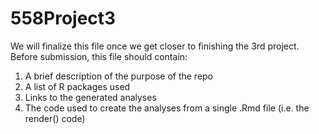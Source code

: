 # 558Project3

We will finalize this file once we get closer to finishing the 3rd project. Before submission, this file should contain:

1.  A brief description of the purpose of the repo  
2.  A list of R packages used  
3.  Links to the generated analyses  
4.  The code used to create the analyses from a single .Rmd file (i.e. the render() code)  
